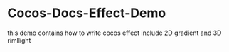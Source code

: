 # Cocos-Docs-Effect-Demo
this demo contains how to write cocos effect include 2D gradient and 3D rimllight
